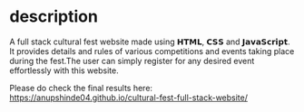# description 

A full stack cultural fest website made using 𝗛𝗧𝗠𝗟, 𝗖𝗦𝗦 and 𝗝𝗮𝘃𝗮𝗦𝗰𝗿𝗶𝗽𝘁. It provides details and rules of various competitions and events 
taking place during the fest.The user can simply register for any desired event effortlessly with this website.

Please do check the final results here: 
https://anupshinde04.github.io/cultural-fest-full-stack-website/

